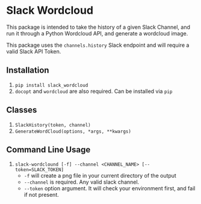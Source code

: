 # Slack Wordcloud
This package is intended to take the history of a given Slack Channel, and run it through a Python Wordcloud API, and generate a wordcloud image.

This package uses the `channels.history` Slack endpoint and will require a valid Slack API Token.

## Installation
1. `pip install slack_wordcloud`
2. `docopt` and `wordcloud` are also required. Can be installed via `pip`

## Classes
1. `SlackHistory(token, channel)`
2. `GenerateWordCloud(options, *args, **kwargs)`

## Command Line Usage
1. `slack-wordclound [-f] --channel <CHANNEL_NAME> [--token=SLACK_TOKEN]`
	* `-f` will create a png file in your current directory of the output
	* `--channel` is required. Any valid slack channel.
	* `--token` option argument. It will check your environment first, and fail if not present.